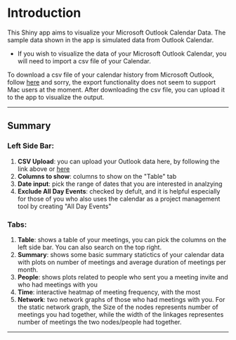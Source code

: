 Introduction
=======================

This Shiny app aims to visualize your Microsoft Outlook Calendar Data. The sample data shown in the app is simulated data from Outlook Calendar. 
* If you wish to visualize the data of your Microsoft Outlook Calendar, you will need to import a csv file of your Calendar.


To download a csv file of your calendar history from Microsoft Outlook, follow [here](http://tinnes.co.uk/desktopcalendar/support/7/faq_importexport_exportoutlook2010.php) and sorry, the export functionality does not seem to support Mac users at the moment.
After downloading the csv file, you can upload it to the app to visualize the output.

---

## Summary
### Left Side Bar:
1. **CSV Upload**: you can upload your Outlook data here, by following the link above or [here](http://tinnes.co.uk/desktopcalendar/support/7/faq_importexport_exportoutlook2010.php) 
2. **Columns to show**: columns to show on the "Table" tab
3. **Date input**: pick the range of dates that you are interested in analzying
4. **Exclude All Day Events**: checked by defult, and it is helpful especially for those of you who also uses the calendar as a project management tool by creating "All Day Events"


### Tabs: 
1. **Table**: shows a table of your meetings, you can pick the columns on the left side bar. You can also search on the top right.
2. **Summary**: shows some basic summary statictics of your calendar data with plots on number of meetings and average duration of meetings per month.
3. **People**: shows plots related to people who sent you a meeting invite and who had meetings with you
4. **Time**: interactive heatmap of meeting frequency, with the most 
5. **Network**: two network graphs of those who had meetings with you. For the static network graph, the Size of the nodes represents number of meetings you had together, while the width of the linkages representes number of meetings the two nodes/people had together.

---

